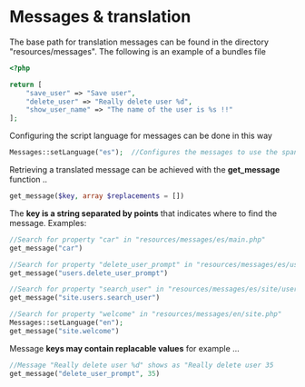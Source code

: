 # Messages & translation

The base path for translation messages can be found in the directory "resources/messages". 
The following is an example of a bundles file
```PHP
<?php

return [
    "save_user" => "Save user",
    "delete_user" => "Really delete user %d",
    "show_user_name" => "The name of the user is %s !!"
];
```

Configuring the script language for messages can be done in this way
```PHP
Messages::setLanguage("es");  //Configures the messages to use the spanish language "es"
```
Retrieving a translated message can be achieved with the **get_message** function ..
```PHP
get_message($key, array $replacements = [])
```
The **key is a string separated by points** that indicates where to find the message. Examples:
```PHP
//Search for property "car" in "resources/messages/es/main.php"
get_message("car")

//Search for property "delete_user_prompt" in "resources/messages/es/users.php"
get_message("users.delete_user_prompt")

//Search for property "search_user" in "resources/messages/es/site/users.php"
get_message("site.users.search_user")

//Search for property "welcome" in "resources/messages/en/site.php"
Messages::setLanguage("en");
get_message("site.welcome")
```
Message **keys may contain replacable values** for example ...
```PHP
//Message "Really delete user %d" shows as "Really delete user 35
get_message("delete_user_prompt", 35)       
```
